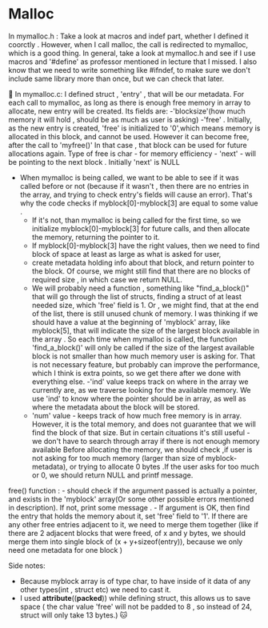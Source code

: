 # Malloc
In mymalloc.h :
	Take a look at macros and indef part, whether I defined it coorctly . However, when I call malloc, the call is redirected to mymalloc, which is a good thing. In general, take a look at mymalloc.h and see if I use macros and '#define' as professor mentioned in lecture that I missed. I also know that we need to write something like #ifndef, to make sure we don't include same library more than once, but we can check that later.

:crescent_moon:
In mymalloc.c: 
	I defined struct , 'entry' , that will be our metadata. For each call to mymalloc, as long as there is enough free 
	memory in array to allocate, new entry will be created. Its fields are:
		-'blocksize'(how much memory it will hold , should be as much as user is asking)
		-'free' . Initially, as the new entry is created, 'free' is initialized to '0',which means memory is allocated
		in this block, and cannot be used. However it can become free, after the call to 'myfree()' In that case , 		   that block can be used for future allocations again. Type of free is char - for memory efficiency
		- 'next' - will be pointing to the next block . Initially 'next' is NULL


- When mymalloc is being called, we want to be able to see if it was called before or not (because if it wasn't , then
there are no entries in the array, and trying to check entry's fields will cause an error). That's why the code checks 
if myblock[0]-myblock[3] are equal to some value . 
	- If it's not, than mymalloc is being called for the first time, so we initialize myblock[0]-myblock[3] for future
	calls, and then allocate the memory, returning the pointer to it. 
	- If myblock[0]-myblock[3] have the right values, then we need to find block of space at least as large as what is 	   asked for user,
	- create metadata holding info about that block, and return pointer to the block. Of course, we might still find that 
	there are no blocks of required size , in which case we return NULL. 
	- We will probably need a function , something like "find_a_block()" that will go through the list of structs,
	finding a struct of at least needed size, which 'free' field is 1. Or , we might find, that at the end of the 
	list, there is still unused chunk of memory. I was thinking if we should have a value at the beginning of 
	'myblock' array, like myblock[5], that will indicate the size of the largest block available in the array . So
	each time when mymalloc is called, the function 'find_a_block()' will only be called if the size of the 
	largest available block is not smaller than how much memory user is asking for. That is not necessary feature,
	but probably can improve the performance, which I think is extra points, so we get there after we done with 
	everything else.
	-'ind' value keeps track on where in the array we currently are, as we traverse looking for the available memory.
	We use 'ind' to know where the pointer should be in array, as well as where the metadata about the block will be 
	stored.
	- 'num' value - keeps track of how much free memory is in array. However, it is the total memory, and does not 
	guarantee that we will find the block of that size. But in certain cituations it's still useful - we don't have to 
	search through array if there is not enough memory available
Before allocating the memory, we should check ,if user is not asking for too much memory (larger than size of myblock-
metadata), or trying to allocate 0  bytes .If the user asks for too much or 0, we should return NULL and printf message. 

free() function :
	- should check if the argument passed is actually a pointer, and exists in the 'myblock' array(Or some other 
	possible errors mentioned in description). If not, print some message . 
	- If argument is OK, then find the entry that holds the memory about it, set 'free' field to '1'. If there are
	any other free entries adjacent to it, we need to merge them together (like if there are 2 adjacent blocks 
	that were freed, of x and y bytes, we should merge them into single block of (x + y+sizeof(entry)), because we
	only need one metadata for one block )

Side notes: 

- Because myblock array is of type char, to have inside of it data of any other types(int , struct etc) we
need to cast it. 
- I used __attribute__((__packed__)) while defining struct, this allows us to save space ( the char value 
'free' will not be padded to 8 , so instead of 24, struct will only take 13 bytes.) :cat:


